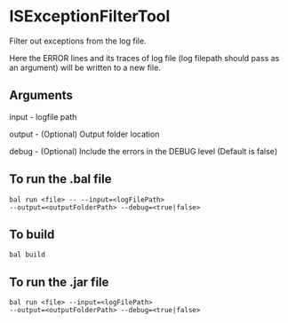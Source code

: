 # ISExceptionFilterTool
Filter out exceptions from the log file. 

Here the ERROR lines and its traces of log file (log filepath should pass as an argument) will be written to a new file.

<h2>Arguments</h2>
input - logfile path

output - (Optional) Output folder location

debug - (Optional) Include the errors in the DEBUG level (Default is false)

<h2>To run the .bal file</h2>

<code>bal run \<file\> -- --input=\<logFilePath\> --output=\<outputFolderPath\> --debug=\<true|false\></code>

<h2>To build</h2>

<code>bal build</code>

<h2>To run the .jar file</h2>

<code>bal run \<file\> --input=\<logFilePath\> --output=\<outputFolderPath\> --debug=\<true|false\></code>
